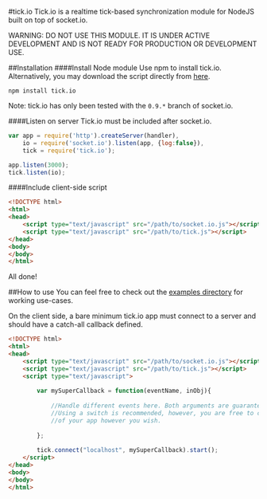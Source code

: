 #tick.io
Tick.io is a realtime tick-based synchronization module for NodeJS built on top of socket.io.

WARNING: DO NOT USE THIS MODULE. IT IS UNDER ACTIVE DEVELOPMENT AND IS NOT READY FOR PRODUCTION OR DEVELOPMENT USE.


##Installation
####Install Node module
Use npm to install tick.io. Alternatively, you may download the script directly from [here](https://github.com/mickmuzac/tick.io/tree/master/server/lib).
```
npm install tick.io
```
Note: tick.io has only been tested with the `0.9.*` branch of socket.io.

####Listen on server
Tick.io must be included after socket.io.
```js
var app = require('http').createServer(handler),
    io = require('socket.io').listen(app, {log:false}),
	tick = require('tick.io');

app.listen(3000);
tick.listen(io);
```

####Include client-side script
```html
<!DOCTYPE html>
<html>
<head>
	<script type="text/javascript" src="/path/to/socket.io.js"></script>
	<script type="text/javascript" src="/path/to/tick.js"></script>
</head>
<body>
</body>
</html>
```

All done!

##How to use
You can feel free to check out the [examples directory](https://github.com/mickmuzac/tick.io/tree/master/examples) for
working use-cases. 

On the client side, a bare minimum tick.io app must connect to a server and should have a catch-all callback defined.

```html
<!DOCTYPE html>
<html>
<head>
	<script type="text/javascript" src="/path/to/socket.io.js"></script>
	<script type="text/javascript" src="/path/to/tick.js"></script>
	<script type="text/javascript">
		
		var mySuperCallback = function(eventName, inObj){
		
			//Handle different events here. Both arguments are guaranteed to exist.
			//Using a switch is recommended, however, you are free to control the flow
			//of your app however you wish.
			
		};
		
		tick.connect("localhost", mySuperCallback).start();
	</script>
</head>
<body>
</body>
</html>
```
